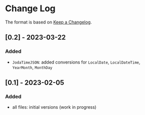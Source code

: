 # Change Log

The format is based on [Keep a Changelog](http://keepachangelog.com/).

## [0.2] - 2023-03-22
### Added
- `JodaTimeJSON`: added conversions for `LocalDate`, `LocalDateTime`, `YearMonth`, `MonthDay`

## [0.1] - 2023-02-05
### Added
- all files: initial versions (work in progress)
